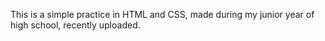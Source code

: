This is a simple practice in HTML and CSS, made during my junior year of high school, recently uploaded.
